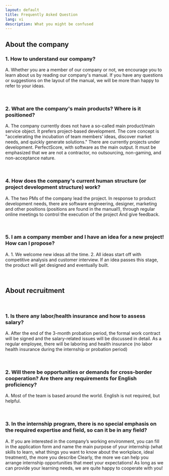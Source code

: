 ```yaml
---
layout: default
title: Frequently Asked Question
lang: vi
description: What you might be confused
---
```




## About the company

### 1. How to understand our company?

A. Whether you are a member of our company or not, we encourage you to learn about us by reading our company's manual. If you have any questions or suggestions on the layout of the manual, we will be more than happy to refer to your ideas.

<br>

### 2. What are the company's main products? Where is it positioned?

A. The company currently does not have a so-called main product/main service object. It prefers project-based development. The core concept is "accelerating the incubation of team members’ ideas, discover market needs, and quickly generate solutions." There are currently projects under development. PerfectScore, with software as the main output. It must be emphasized that we are not a contractor, no outsourcing, non-gaming, and non-acceptance nature.

<br>

### 4. How does the company's current human structure (or project development structure) work?

A. The two PMs of the company lead the project. In response to product development needs, there are software engineering, designer, marketing and other positions (positions are found in the manual!), through regular online meetings to control the execution of the project And give feedback.

<br>

### 5. I am a company member and I have an idea for a new project! How can I propose?

A. 1. We welcome new ideas all the time. 2. All ideas start off with competitive analysis and customer interview. If an idea passes this stage, the product will get designed and eventually built.

<br>

## About recruitment

<br>

### 1. Is there any labor/health insurance and how to assess salary?

A. After the end of the 3-month probation period, the formal work contract will be signed and the salary-related issues will be discussed in detail. As a regular employee, there will be laboring and health insurance (no labor health insurance during the internship or probation period)

<br>

### 2. Will there be opportunities or demands for cross-border cooperation? Are there any requirements for English proficiency?

A. Most of the team is based around the world. English is not required, but helpful.

<br>

### 3. In the internship program, there is no special emphasis on the required expertise and field, so can it be in any field?

A. If you are interested in the company’s working environment, you can fill in the application form and name the main purpose of your internship (what skills to learn, what things you want to know about the workplace, ideal treatment), the more you describe Clearly, the more we can help you arrange internship opportunities that meet your expectations! As long as we can provide your learning needs, we are quite happy to cooperate with you!


